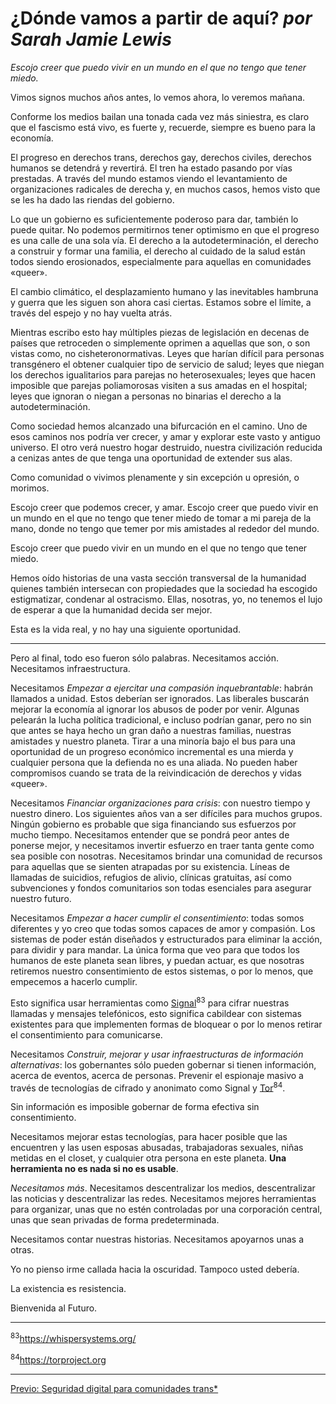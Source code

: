 # ¿Dónde vamos a partir de aquí? *por Sarah Jamie Lewis*

*Escojo creer que puedo vivir en un mundo en el que no tengo que tener miedo.*

Vimos signos muchos años antes, lo vemos ahora, lo veremos mañana.

Conforme los medios bailan una tonada cada vez más siniestra, es claro que el
fascismo está vivo, es fuerte y, recuerde, siempre es bueno para la economía.

El progreso en derechos trans, derechos gay, derechos civiles, derechos
humanos se detendrá y revertirá. El tren ha estado pasando por vías prestadas.
A través del mundo estamos viendo el levantamiento de organizaciones radicales
de derecha y, en muchos casos, hemos visto que se les ha dado las riendas del
gobierno.

Lo que un gobierno es suficientemente poderoso para dar, también lo puede
quitar. No podemos permitirnos tener optimismo en que el progreso es una calle
de una sola vía. El derecho a la autodeterminación, el derecho a construir y
formar una familia, el derecho al cuidado de la salud están todos siendo
erosionados, especialmente para aquellas en comunidades «queer».

El cambio climático, el desplazamiento humano y las inevitables hambruna y
guerra que les siguen son ahora casi ciertas. Estamos sobre el límite, a
través del espejo y no hay vuelta atrás.

Mientras escribo esto hay múltiples piezas de legislación en decenas de países
que retroceden o simplemente oprimen a aquellas que son, o son vistas como,
no cisheteronormativas. Leyes que harían difícil para personas transgénero el
obtener cualquier tipo de servicio de salud; leyes que niegan los derechos
igualitarios para parejas no heterosexuales; leyes que hacen imposible que
parejas poliamorosas visiten a sus amadas en el hospital; leyes que ignoran
o niegan a personas no binarias el derecho a la autodeterminación.

Como sociedad hemos alcanzado una bifurcación en el camino. Uno de esos
caminos nos podría ver crecer, y amar y explorar este vasto y antiguo
universo. El otro verá nuestro hogar destruido, nuestra civilización reducida
a cenizas antes de que tenga una oportunidad de extender sus alas.

Como comunidad o vivimos plenamente y sin excepción u opresión, o morimos.

Escojo creer que podemos crecer, y amar. Escojo creer que puedo vivir en un
mundo en el que no tengo que tener miedo de tomar a mi pareja de la mano,
donde no tengo que temer por mis amistades al rededor del mundo.

Escojo creer que puedo vivir en un mundo en el que no tengo que tener miedo.

Hemos oído historias de una vasta sección transversal de la humanidad quienes
también intersecan con propiedades que la sociedad ha escogido estigmatizar,
condenar al ostracismo. Ellas, nosotras, yo, no tenemos el lujo de esperar a
que la humanidad decida ser mejor.

Esta es la vida real, y no hay una siguiente oportunidad.

***

Pero al final, todo eso fueron sólo palabras. Necesitamos acción. Necesitamos
infraestructura.

Necesitamos *Empezar a ejercitar una compasión inquebrantable*: habrán llamados
a unidad. Estos deberían ser ignorados. Las liberales buscarán mejorar la
economía al ignorar los abusos de poder por venir. Algunas pelearán la lucha
política tradicional, e incluso podrían ganar, pero no sin que antes se haya
hecho un gran daño a nuestras familias, nuestras amistades y nuestro planeta.
Tirar a una minoría bajo el bus para una oportunidad de un progreso económico
incremental es una mierda y cualquier persona que la defienda no es una
aliada. No pueden haber compromisos cuando se trata de la reivindicación de
derechos y vidas «queer».

Necesitamos *Financiar organizaciones para crisis*: con nuestro tiempo y
nuestro dinero. Los siguientes años van a ser difíciles para muchos grupos.
Ningún gobierno es probable que siga financiando sus esfuerzos por mucho
tiempo. Necesitamos entender que se pondrá peor antes de ponerse mejor, y
necesitamos invertir esfuerzo en traer tanta gente como sea posible con
nosotras. Necesitamos brindar una comunidad de recursos para aquellas que se
sienten atrapadas por su existencia. Líneas de llamadas de suicidios, refugios
de alivio, clínicas gratuitas, así como subvenciones y fondos comunitarios
son todas esenciales para asegurar nuestro futuro.

Necesitamos *Empezar a hacer cumplir el consentimiento*: todas somos diferentes
y yo creo que todas somos capaces de amor y compasión. Los sistemas de
poder están diseñados y estructurados para eliminar la acción, para dividir y
para mandar. La única forma que veo para que todos los humanos de este planeta
sean libres, y puedan actuar, es que nosotras retiremos nuestro consentimiento
de estos sistemas, o por lo menos, que empecemos a hacerlo cumplir.

Esto significa usar herramientas como
[Signal](https://whispersystems.org/)<sup>83</sup> para cifrar nuestras
llamadas y mensajes telefónicos, esto significa cabildear con sistemas
existentes para que implementen formas de bloquear o por lo menos retirar
el consentimiento para comunicarse.

Necesitamos *Construir, mejorar y usar infraestructuras de información
alternativas*: los gobernantes sólo pueden gobernar si tienen información,
acerca de eventos, acerca de personas. Prevenir el espionaje masivo a través
de tecnologías de cifrado y anonimato como Signal y
[Tor](https://torproject.org/)<sup>84</sup>.

Sin información es imposible gobernar de forma efectiva sin consentimiento.

Necesitamos mejorar estas tecnologías, para hacer posible que las encuentren
y las usen esposas abusadas, trabajadoras sexuales, niñas metidas en el closet,
y cualquier otra persona en este planeta. **Una herramienta no es nada si no
es usable**.

*Necesitamos más*. Necesitamos descentralizar los medios, descentralizar las
noticias y descentralizar las redes. Necesitamos mejores herramientas para
organizar, unas que no estén controladas por una corporación central, unas
que sean privadas de forma predeterminada.

Necesitamos contar nuestras historias. Necesitamos apoyarnos unas a otras.

Yo no pienso irme callada hacia la oscuridad. Tampoco usted debería.

La existencia es resistencia.

Bienvenida al Futuro.

***

<sup>83</sup>https://whispersystems.org/

<sup>84</sup>https://torproject.org

***

[Previo: Seguridad digital para comunidades trans&ast;](seguridad-digital.md)
